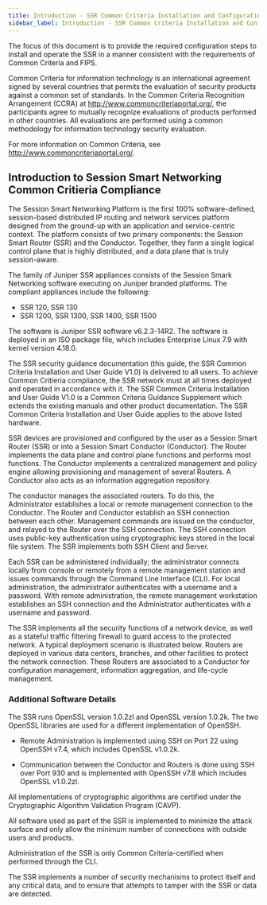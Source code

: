 ```yaml
---
title: Introduction - SSR Common Criteria Installation and Configuration
sidebar_label: Introduction - SSR Common Criteria Installation and Configuration
---
```


The focus of this document is to provide the required configuration steps to install and operate the SSR in a manner consistent with the requirements of Common Criteria and FIPS. 

Common Criteria for information technology is an international agreement signed by several countries that permits the evaluation of security products against a common set of standards. In the Common Criteria Recognition Arrangement (CCRA) at http://www.commoncriteriaportal.org/, the participants agree to mutually recognize evaluations of products performed in other countries. All evaluations are performed using a common methodology for information technology security evaluation.

For more information on Common Criteria, see http://www.commoncriteriaportal.org/.

## Introduction to Session Smart Networking Common Critieria Compliance

The Session Smart Networking Platform is the first 100% software-defined, session-based distributed IP routing and network services platform designed from the ground-up with an application and service-centric context. The platform consists of two primary components: the Session Smart Router (SSR) and the Conductor. Together, they form a single logical control plane that is highly distributed, and a data plane that is truly session-aware.

The family of Juniper SSR appliances consists of the Session Smark Networking software executing on Juniper branded platforms. The compliant appliances include the following:

- SSR 120, SSR 130
- SSR 1200, SSR 1300, SSR 1400, SSR 1500

The software is Juniper SSR software v6.2.3-14R2. The software is deployed in an ISO package file, which includes Enterprise Linux 7.9 with kernel version 4.18.0.

The SSR security guidance documentation (this guide, the SSR Common Criteria Installation and User Guide V1.0) is delivered to all users. To achieve Common Critieria compliance, the SSR network must at all times deployed and operated in accordance with it. The SSR Common Criteria Installation and User Guide V1.0 is a Common Criteria Guidance Supplement which extends the existing manuals and other product documentation. The SSR Common Criteria Installation and User Guide applies to the above listed hardware. 

SSR devices are provisioned and configured by the user as a Session Smart Router (SSR) or into a Session Smart Conductor (Conductor). The Router implements the data plane and control plane functions and performs most functions. The Conductor implements a centralized management and policy engine allowing provisioning and management of several Routers. A Conductor also acts as an information aggregation repository. 

The conductor manages the associated routers. To do this, the Administrator establishes a local or remote management connection to the Conductor. The Router and Conductor establish an SSH connection between each other. Management commands are issued on the conductor, and relayed to the Router over the SSH connection. The SSH connection uses public-key authentication using cryptographic keys stored in the local file system. The SSR implements both SSH Client and Server.

Each SSR can be administered individually; the administrator connects locally from console or remotely from a remote management station and issues commands through the Command Line Interface (CLI). For local administration, the administrator authenticates with a username and a password. With remote administration, the remote management workstation establishes an SSH connection and the Administrator authenticates with a username and password.

The SSR implements all the security functions of a network device, as well as a stateful traffic filtering firewall to guard access to the protected network. A typical deployment scenario is illustrated below. Routers are deployed in various data centers, branches, and other facilities to protect the network connection. These Routers are associated to a Conductor for configuration management, information aggregation, and life-cycle management. 

### Additional Software Details

The SSR runs OpenSSL version 1.0.2zl and OpenSSL version 1.0.2k. The two OpenSSL libraries are used for a different implementation of OpenSSH. 

- Remote Administration is implemented using SSH on Port 22 using OpenSSH v7.4, which includes OpenSSL v1.0.2k. 

- Communication between the Conductor and Routers is done using SSH over Port 930 and is implemented with OpenSSH v7.8 which includes OpenSSL v1.0.2zl. 

All implementations of cryptographic algorithms are certified under the Cryptographic Algorithm Validation Program (CAVP).

All software used as part of the SSR is implemented to minimize the attack surface and only allow the minimum number of connections with outside users and products. 

Administration of the SSR is only Common Criteria-certified when performed through the CLI. 

The SSR implements a number of security mechanisms to protect itself and any critical data, and to ensure that attempts to tamper with the SSR or data are detected.


